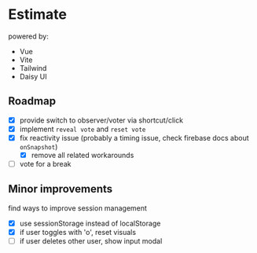 # Estimate

powered by: 
- Vue
- Vite
- Tailwind
- Daisy UI

## Roadmap
- [x] provide switch to observer/voter via shortcut/click
- [x] implement `reveal vote` and `reset vote`
- [x] fix reactivity issue (probably a timing issue, check firebase docs about `onSnapshot`)
  - [x] remove all related workarounds
- [ ] vote for a break

## Minor improvements
find ways to improve session management
- [x] use sessionStorage instead of localStorage 
- [x] if user toggles with 'o', reset visuals
- [ ] if user deletes other user, show input modal
